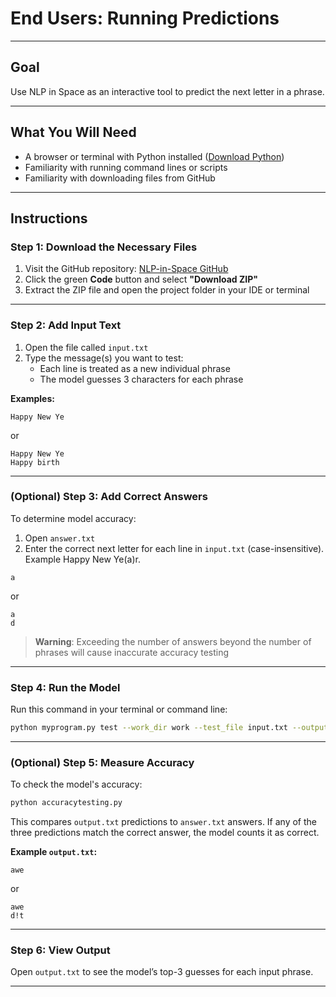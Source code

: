 # End Users: Running Predictions

---
## Goal
Use NLP in Space as an interactive tool to predict the next letter in a phrase.

---

## What You Will Need
- A browser or terminal with Python installed ([Download Python](https://www.python.org/downloads/))
- Familiarity with running command lines or scripts
- Familiarity with downloading files from GitHub

---

## Instructions

### Step 1: Download the Necessary Files
1. Visit the GitHub repository: [NLP-in-Space GitHub](https://github.com/ahelii/nlp-in-space)
2. Click the green **Code** button and select **"Download ZIP"**
3. Extract the ZIP file and open the project folder in your IDE or terminal

---

### Step 2: Add Input Text
1. Open the file called `input.txt`
2. Type the message(s) you want to test:
   - Each line is treated as a new individual phrase
   - The model guesses 3 characters for each phrase

**Examples:**
```
Happy New Ye
```
or
```
Happy New Ye
Happy birth
```
---

### (Optional) Step 3: Add Correct Answers
To determine model accuracy:
1. Open `answer.txt`
2. Enter the correct next letter for each line in `input.txt` (case-insensitive). Example Happy New Ye(a)r.
```
a
```
or
```
a
d
```
> **Warning**: Exceeding the number of answers beyond the number of phrases will cause inaccurate accuracy testing

---

### Step 4: Run the Model
Run this command in your terminal or command line:
```bash
python myprogram.py test --work_dir work --test_file input.txt --output_file output.txt
```

---

### (Optional) Step 5: Measure Accuracy
To check the model's accuracy:
```bash
python accuracytesting.py
```
This compares `output.txt` predictions to `answer.txt` answers. If any of the three predictions match the correct answer, the model counts it as correct.

**Example `output.txt`:**
```
awe
```
or
```
awe
d!t
```

---

### Step 6: View Output
Open `output.txt` to see the model’s top-3 guesses for each input phrase.

---